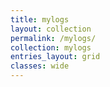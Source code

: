 ```yaml
---
title: mylogs
layout: collection
permalink: /mylogs/
collection: mylogs
entries_layout: grid
classes: wide
---
```



<!-- 공백이 포함되어 있는 카테고리 이름의 경우 site.categories['a b c'] 이런식으로! -->
